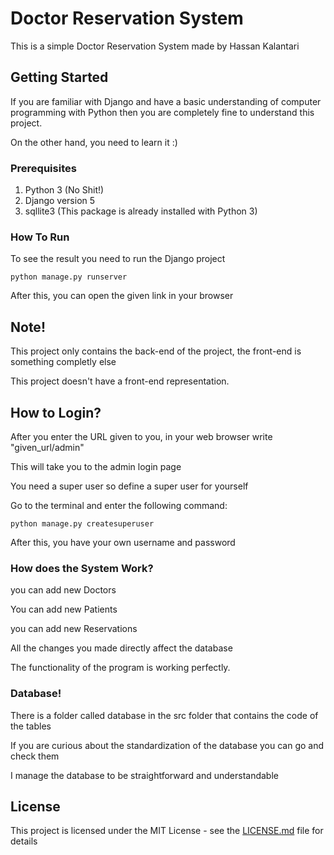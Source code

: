# Doctor Reservation System

This is a simple Doctor Reservation System made by Hassan Kalantari

## Getting Started

If you are familiar with Django and have a basic understanding of computer programming with Python then you are completely fine to understand this project.

On the other hand, you need to learn it :)

### Prerequisites

1. Python 3 (No Shit!)
2. Django version 5
3. sqllite3 (This package is already installed with Python 3)

### How To Run

To see the result you need to run the Django project

```
python manage.py runserver
```

After this, you can open the given link in your browser

## Note!

This project only contains the back-end of the project, the front-end is something completly else

This project doesn't have a front-end representation.

## How to Login?

After you enter the URL given to you, in your web browser write "given_url/admin"

This will take you to the admin login page

You need a super user so define a super user for yourself

Go to the terminal and enter the following command:

```
python manage.py createsuperuser
```

After this, you have your own username and password 

### How does the System Work?

you can add new Doctors

You can add new Patients 

you can add new Reservations

All the changes you made directly affect the database

The functionality of the program is working perfectly.


### Database!

There is a folder called database in the src folder that contains the code of the tables

If you are curious about the standardization of the database you can go and check them

I manage the database to be straightforward and understandable

## License

This project is licensed under the MIT License - see the [LICENSE.md](LICENSE.md) file for details
